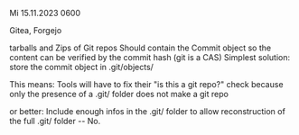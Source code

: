 Mi 15.11.2023 0600

Gitea, Forgejo

tarballs and Zips of Git repos
Should contain the Commit object
so the content can be verified
by the commit hash (git is a CAS)
Simplest solution:
store the commit object
in .git/objects/

This means:
Tools will have to fix their
"is this a git repo?" check
because only the
presence of a .git/ folder
does not make a git repo

or better:
Include enough infos
in the
.git/ folder
to allow
reconstruction
of the full .git/ folder
-- No.
